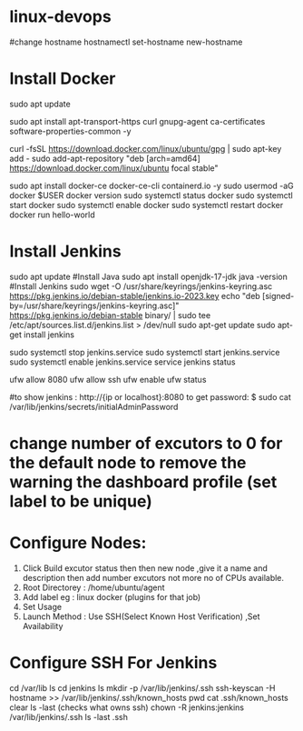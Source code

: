 # linux-devops
#change hostname
hostnamectl set-hostname new-hostname
# Install Docker
sudo apt update

sudo apt install apt-transport-https curl gnupg-agent ca-certificates software-properties-common -y

curl -fsSL https://download.docker.com/linux/ubuntu/gpg | sudo apt-key add -
sudo add-apt-repository "deb [arch=amd64] https://download.docker.com/linux/ubuntu focal stable"

sudo apt install docker-ce docker-ce-cli containerd.io -y
sudo usermod -aG docker $USER
docker version
sudo systemctl status docker
sudo systemctl start docker
sudo systemctl enable docker
sudo systemctl restart docker
docker run hello-world

# Install Jenkins
 sudo apt update
#Install Java
sudo apt install openjdk-17-jdk 
java -version
#Install Jenkins
sudo wget -O /usr/share/keyrings/jenkins-keyring.asc \
https://pkg.jenkins.io/debian-stable/jenkins.io-2023.key
echo "deb [signed-by=/usr/share/keyrings/jenkins-keyring.asc]" \
https://pkg.jenkins.io/debian-stable binary/ | sudo tee \
/etc/apt/sources.list.d/jenkins.list > /dev/null
sudo apt-get update
sudo apt-get install jenkins

sudo systemctl stop jenkins.service
sudo systemctl start jenkins.service
sudo systemctl enable jenkins.service
service jenkins status

ufw allow 8080
ufw allow ssh
ufw enable
ufw status

#to show jenkins :
http://{ip or localhost}:8080
to get password:
$ sudo cat /var/lib/jenkins/secrets/initialAdminPassword

# change number of excutors to 0 for the default node to remove the warning the dashboard profile  (set label to be unique)

# Configure Nodes:
1. Click Build excutor status then then new node ,give it a name and  description then add number excutors not more no of CPUs available.
2. Root Directorey : /home/ubuntu/agent
3. Add label eg : linux docker (plugins for that job)
4. Set Usage 
5. Launch Method : Use SSH(Select Known Host Verification) ,Set Availability
   
# Configure SSH For Jenkins
cd /var/lib
ls
cd jenkins
ls
mkdir -p /var/lib/jenkins/.ssh
ssh-keyscan -H hostname >> /var/lib/jenkins/.ssh/known_hosts
pwd
cat .ssh/known_hosts
clear 
ls -last (checks what owns ssh)
chown -R jenkins:jenkins /var/lib/jenkins/.ssh
ls -last .ssh

